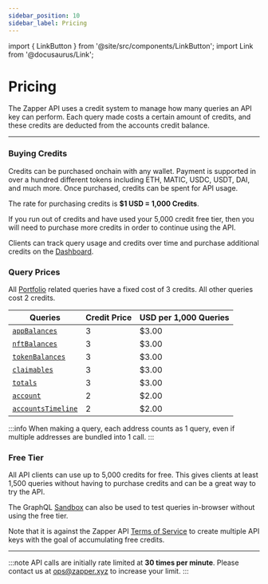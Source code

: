 ```yaml
---
sidebar_position: 10
sidebar_label: Pricing
---
```


import { LinkButton } from '@site/src/components/LinkButton';
import Link from '@docusaurus/Link';

# Pricing

The Zapper API uses a credit system to manage how many queries an API key can perform. Each query made costs a certain amount of credits, and these credits are deducted from the accounts credit balance.

---

### Buying Credits

Credits can be purchased onchain with any wallet. Payment is supported in over a hundred different tokens including ETH, MATIC, USDC, USDT, DAI, and much more. Once purchased, credits can be spent for API usage. 

The rate for purchasing credits is **$1 USD = 1,000 Credits**.


If you run out of credits and have used your 5,000 credit free tier, then you will need to purchase more credits in order to continue using the API.

Clients can track query usage and credits over time and purchase additional credits on the [Dashboard](/docs/api-intro/dashboard).

### Query Prices

All [Portfolio](/docs/api-intro/portfolio/claimables) related queries have a fixed cost of 3 credits. All other queries cost 2 credits.

| Queries | Credit Price | USD per 1,000 Queries |
| ----------- | ----------- | ----------- |
| [`appBalances`](/docs/api-intro/portfolio/app-balances) | 3 | $3.00 |
| [`nftBalances`](/docs/api-intro/portfolio/nft-balances) | 3 |  $3.00 |
| [`tokenBalances`](/docs/api-intro/portfolio/token-balances) | 3 |  $3.00 |
| [`claimables`](/docs/api-intro/portfolio/claimables) | 3 |  $3.00 |
| [`totals`](/docs/api-intro/portfolio/portfolio-totals) | 3 |  $3.00 |
| [`account`](/docs/api-intro/onchain-identity) | 2 |  $2.00 |
| [`accountsTimeline`](/docs/api-intro/human-readable-transactions) | 2 |  $2.00 |

:::info
When making a query, each address counts as 1 query, even if multiple addresses are bundled into 1 call.
:::

### Free Tier

All API clients can use up to 5,000 credits for free. This gives clients at least 1,500 queries without having to purchase credits and can be a great way to try the API.

The GraphQL [Sandbox](/docs/api-intro/sandbox) can also be used to test queries in-browser without using the free tier.


Note that it is against the Zapper API [Terms of Service](https://zapper.xyz/docs/api-terms-of-use.pdf) to create multiple API keys with the goal of accumulating free credits.


<LinkButton href="/dashboard" type="primary" buttonCopy="Get Started" />

---

:::note
API calls are initially rate limited at **30 times per minute**. Please contact us at ops@zapper.xyz to increase your limit.
:::